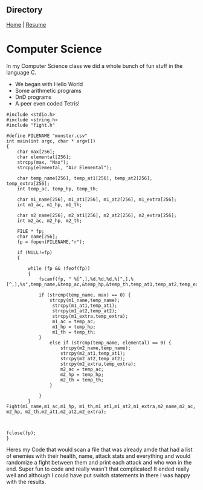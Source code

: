 ## Directory
[Home](https://github.com/keysor/ITFinal/blob/main/README.md) | [Resume](https://github.com/keysor/ITFinal/blob/main/Resume.md)

# Computer Science
In my Computer Science class we did a whole bunch of fun stuff in the language C.
* We began with Hello World
* Some arithmetic programs
* DnD programs
* A peer even coded Tetris!
```
#include <stdio.h>
#include <string.h>
#include "fight.h"

#define FILENAME "monster.csv"
int main(int argc, char * argv[])
{
    char max[256];
    char elemental[256];
    strcpy(max, "Max");
    strcpy(elemental, "Air Elemental");

    char temp_name[256], temp_at1[256], temp_at2[256], temp_extra[256];
    int temp_ac, temp_hp, temp_th;

    char m1_name[256], m1_at1[256], m1_at2[256], m1_extra[256];
    int m1_ac, m1_hp, m1_th;

    char m2_name[256], m2_at1[256], m2_at2[256], m2_extra[256];
    int m2_ac, m2_hp, m2_th;

    FILE * fp;
    char name[256];
    fp = fopen(FILENAME,"r");

    if (NULL!=fp)
    { 

        while (fp && !feof(fp))
        {
            fscanf(fp, " %[^,],%d,%d,%d,%[^,],%[^,],%s",temp_name,&temp_ac,&temp_hp,&temp_th,temp_at1,temp_at2,temp_extra);

            if (strcmp(temp_name, max) == 0) {
                strcpy(m1_name,temp_name);
                 strcpy(m1_at1,temp_at1);
                 strcpy(m1_at2,temp_at2);
                 strcpy(m1_extra,temp_extra);
                 m1_ac = temp_ac;
                 m1_hp = temp_hp;
                 m1_th = temp_th;
            }
                else if (strcmp(temp_name, elemental) == 0) {
                    strcpy(m2_name,temp_name);
                    strcpy(m2_at1,temp_at1);
                    strcpy(m2_at2,temp_at2);
                    strcpy(m2_extra,temp_extra);
                    m2_ac = temp_ac;
                    m2_hp = temp_hp;
                    m2_th = temp_th;
                }
               
            }
        }
Fight(m1_name,m1_ac,m1_hp, m1_th,m1_at1,m1_at2,m1_extra,m2_name,m2_ac, m2_hp, m2_th,m2_at1,m2_at2,m2_extra);



fclose(fp);
}
```
Heres my Code that would scan a file that was already amde that had a list of enemies with their health, name, attack stats and everything and would randomize a fight between them and print each attack and who won in the end.
Super fun to code and really wasn't that complicated! It ended really well and although I could have put switch statements in there I was happy with the results.
